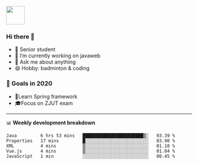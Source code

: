 <img src="https://github.com/egoist/egoist/raw/master/balloon.gif" width="50">

### Hi there 🐏

- 🌱 Senior student
- 🔭 I’m currently working on javaweb
- 💬 Ask me about anything
- 😄 Hobby: badminton & coding

### 🚀 Goals in 2020
+ 🍃Learn Spring framework
+ 🎓Focus on ZJUT exam
-------

📊 **Weekly development breakdown**
<!--START_SECTION:waka-->
```text
Java         6 hrs 53 mins   ███████████████████████▒░   93.39 % 
Properties   17 mins         █░░░░░░░░░░░░░░░░░░░░░░░░   03.90 % 
XML          4 mins          ▒░░░░░░░░░░░░░░░░░░░░░░░░   01.10 % 
Vue.js       4 mins          ▒░░░░░░░░░░░░░░░░░░░░░░░░   01.04 % 
JavaScript   1 min           ░░░░░░░░░░░░░░░░░░░░░░░░░   00.45 % 
```
<!--END_SECTION:waka-->
